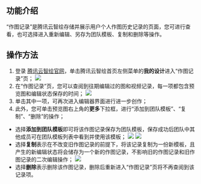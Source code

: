 ## 功能介绍
“作图记录”是腾讯云智绘存储并展示用户个人作图历史记录的页面，您可进行查看，也可选择进入重新编辑、另存为团队模板、复制和删除等操作。

## 操作方法
1. 登录 [腾讯云智绘官网](https://taishan.qq.com/)，单击腾讯云智绘首页左侧菜单的**我的设计**进入“作图记录”页；
![](https://qcloudimg.tencent-cloud.cn/raw/e41aab284031f3f003391dc71ebce8dd.png)
2. 在“作图记录”页，您可以查阅到往期编辑过的图和视频记录，每一项都包含预览图和编辑状态保存的时间；
![](https://qcloudimg.tencent-cloud.cn/raw/40875a7714f2b3f98db1339f95173fd0.png)
3. 单击其中一项，可再次进入编辑器界面进行进一步创作；
4. 此外，您可单击预览图右上角的**更多**下拉框，进行“添加到团队模板”、“复制”、“删除”的操作；
 - 选择**添加到团队模板**即可将该作图记录保存为团队模板，保存成功后团队中其他成员可在团队模板列表中看到并使用该模板；
![](https://main.qcloudimg.com/raw/c4f6e78e1956c251fa9e5612141ccd1b.png)
![](https://main.qcloudimg.com/raw/fab9115defe6f12257deafc0b7670332.png)
 - 选择**复制**表示在不改变旧作图记录的前提下，将该记录复制为一份新模板，且产生的新编辑状态将会储存为一个新的作图记录，不影响旧的作图记录和旧作图记录的二次编辑操作；
![](https://main.qcloudimg.com/raw/ea2db3fdcad8ecca4e3e4e753a306cb1.png)
 - 选择**删除**表示删除该作图记录，删除后重新进入“作图记录”页将不再查阅到该记录项。
